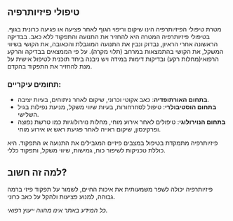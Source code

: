 ## טיפולי פיזיותרפיה

מטרת טיפולי הפיזיותרפיה הינו שיקום וריפוי הגוף לאחר פציעה או פגיעה כרונית בגוף.
בטיפולי פיזיותרפיה המטרה היא להחזיר את התנועה והתפקוד ללא כאב.
בבדיקה הראשונה אחרי הראיון, נבדוק ונבין את התנועה המוגבלת והכאובה, את הקושי בשיווי המשקל, את הקושי בהתמצאות במרחב (תלוי מקרה).
על פי הממצאים בבדיקה והרקע הרפואי(מחלות רקע) ובדיקות דימות במידה ויש ניבנה ביחד תוכנית לטיפול אישית על מנת להחזיר את התפקוד בהקדם.

### תחומים עיקריים:
-  **בתחום האורתופדיה**: כאב אקוטי וכרוני, שיקום לאחר ניתוחים, בעיות יציבה.
-  **בתחום הוסטיבולרי**: טיפול לסחרחורות, בעיות שיווי משקל, מניעת נפילות בגיל השלישי.
-  **בתחום הנוירולוגי**: טיפולים לאחר אירוע מוחי, מחלות נוירולוגיות כמו טרשת נפוצה ופרקינסון, שיקום ראייה לאחר פגיעת ראש או אירוע מוחי.

פיזיותרפיה מתמקדת בטיפול במצבים פיזיים המגבילים את התנועה או התפקוד.
היא כוללת טכניקות לשיפור כוח, גמישות, שיווי משקל, ותפקוד כללי.

## למה זה חשוב?
פיזיותרפיה יכולה לשפר משמעותית את איכות החיים, לשמור על תפקוד פיזי ברמה גבוהה, למנוע פציעות ולהקל על כאב כרוני.

*כל המידע באתר אינו מהווה ייעוץ רפואי.*


